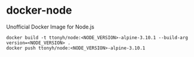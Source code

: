 # docker-node
Unofficial Docker Image for Node.js


```
docker build -t ttonyh/node:<NODE_VERSION>-alpine-3.10.1 --build-arg version=<NODE_VERSION> .
docker push ttonyh/node:<NODE_VERSION>-alpine-3.10.1

```